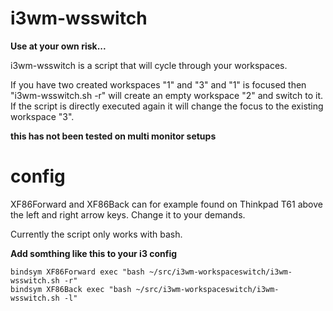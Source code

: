 # i3wm-wsswitch

__Use at your own risk...__

i3wm-wsswitch is a script that will cycle through your workspaces.

If you have two created workspaces "1" and "3" and "1" is focused then "i3wm-wsswitch.sh -r" will create an empty workspace "2" and switch to it. If the script is directly executed again it will change the focus to the existing workspace "3".


__this has not been tested on multi monitor setups__

# config
XF86Forward and XF86Back can for example found on Thinkpad T61 above the left and right arrow keys. Change it to your demands.

Currently the script only works with bash.

__Add somthing like this to your i3 config__

```
bindsym XF86Forward exec "bash ~/src/i3wm-workspaceswitch/i3wm-wsswitch.sh -r"
bindsym XF86Back exec "bash ~/src/i3wm-workspaceswitch/i3wm-wsswitch.sh -l"
```
